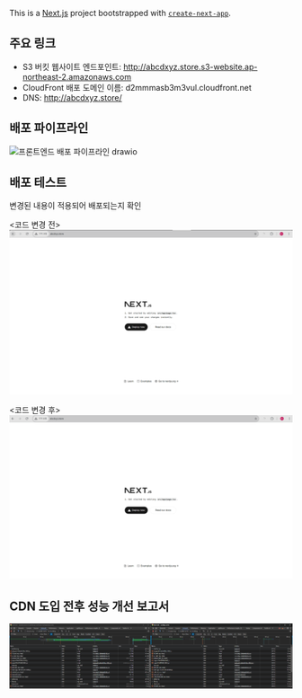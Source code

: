 This is a [Next.js](https://nextjs.org) project bootstrapped with [`create-next-app`](https://nextjs.org/docs/app/api-reference/cli/create-next-app).

## 주요 링크

- S3 버킷 웹사이트 엔드포인트: http://abcdxyz.store.s3-website.ap-northeast-2.amazonaws.com
- CloudFront 배포 도메인 이름: d2mmmasb3m3vul.cloudfront.net
- DNS: http://abcdxyz.store/

## 배포 파이프라인
![프론트엔드 배포 파이프라인 drawio](https://github.com/user-attachments/assets/d839f182-601e-41d2-baec-7cb62fd32a39)

## 배포 테스트
변경된 내용이 적용되어 배포되는지 확인

<코드 변경 전>
![alt text](image-1.png)

<코드 변경 후>
![alt text](image.png)


## CDN 도입 전후 성능 개선 보고서
![alt text](image-2.png)